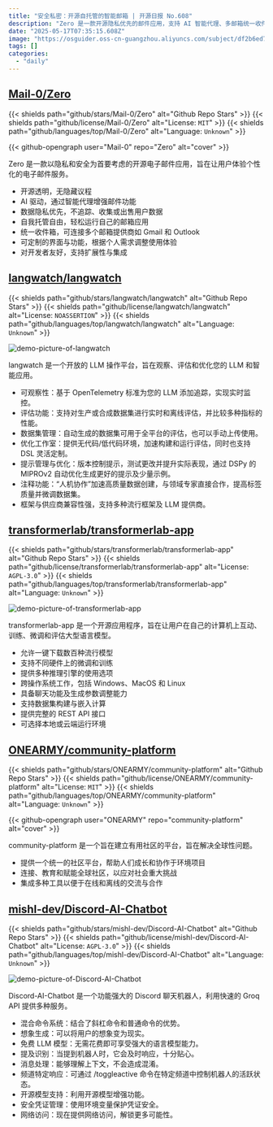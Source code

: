```yaml
---
title: "安全私密：开源自托管的智能邮箱 | 开源日报 No.608"
description: "Zero 是一款开源隐私优先的邮件应用，支持 AI 智能代理、多邮箱统一收件、自我托管，不追踪用户数据，提供可定制界面和开发者友好扩展。"
date: "2025-05-17T07:35:15.608Z"
image: "https://osguider.oss-cn-guangzhou.aliyuncs.com/subject/df2b6ed71341a0635b75ea6380cd6ec5.png"
tags: []
categories:
  - "daily"
---
```


## [Mail-0/Zero](https://github.com/Mail-0/Zero)

{{< shields path="github/stars/Mail-0/Zero" alt="Github Repo Stars" >}} {{< shields path="github/license/Mail-0/Zero" alt="License: `MIT`" >}} {{< shields path="github/languages/top/Mail-0/Zero" alt="Language: `Unknown`" >}}

{{< github-opengraph user="Mail-0" repo="Zero" alt="cover" >}}

Zero 是一款以隐私和安全为首要考虑的开源电子邮件应用，旨在让用户体验个性化的电子邮件服务。

- 开源透明，无隐藏议程
- AI 驱动，通过智能代理增强邮件功能
- 数据隐私优先，不追踪、收集或出售用户数据
- 自我托管自由，轻松运行自己的邮箱应用
- 统一收件箱，可连接多个邮箱提供商如 Gmail 和 Outlook
- 可定制的界面与功能，根据个人需求调整使用体验
- 对开发者友好，支持扩展性与集成
  
## [langwatch/langwatch](https://github.com/langwatch/langwatch)

{{< shields path="github/stars/langwatch/langwatch" alt="Github Repo Stars" >}} {{< shields path="github/license/langwatch/langwatch" alt="License: `NOASSERTION`" >}} {{< shields path="github/languages/top/langwatch/langwatch" alt="Language: `Unknown`" >}}

![demo-picture-of-langwatch](https://static.osguider.com/subject/github/langwatch/langwatch/dadaa3bd83bf7fd7ab53eaa6febbc6bf.webp)

langwatch 是一个开放的 LLM 操作平台，旨在观察、评估和优化您的 LLM 和智能应用。

- 可观察性：基于 OpenTelemetry 标准为您的 LLM 添加追踪，实现实时监控。
- 评估功能：支持对生产或合成数据集进行实时和离线评估，并比较多种指标的性能。
- 数据集管理：自动生成的数据集可用于全平台的评估，也可以手动上传使用。
- 优化工作室：提供无代码/低代码环境，加速构建和运行评估，同时也支持 DSL 灵活定制。
- 提示管理与优化：版本控制提示，测试更改并提升实际表现，通过 DSPy 的 MIPROv2 自动优化生成更好的提示及少量示例。
- 注释功能：“人机协作”加速高质量数据创建，与领域专家直接合作，提高标签质量并微调数据集。
- 框架与供应商兼容性强，支持多种流行框架及 LLM 提供商。
  
## [transformerlab/transformerlab-app](https://github.com/transformerlab/transformerlab-app)

{{< shields path="github/stars/transformerlab/transformerlab-app" alt="Github Repo Stars" >}} {{< shields path="github/license/transformerlab/transformerlab-app" alt="License: `AGPL-3.0`" >}} {{< shields path="github/languages/top/transformerlab/transformerlab-app" alt="Language: `Unknown`" >}}

![demo-picture-of-transformerlab-app](https://static.osguider.com/subject/github/transformerlab/transformerlab-app/5ff6c23f8d6ba265c23faff3e697e1b1.gif)

transformerlab-app 是一个开源应用程序，旨在让用户在自己的计算机上互动、训练、微调和评估大型语言模型。

- 允许一键下载数百种流行模型
- 支持不同硬件上的微调和训练
- 提供多种推理引擎的使用选项
- 跨操作系统工作，包括 Windows、MacOS 和 Linux
- 具备聊天功能及生成参数调整能力
- 支持数据集构建与嵌入计算
- 提供完整的 REST API 接口
- 可选择本地或云端运行环境
  
## [ONEARMY/community-platform](https://github.com/ONEARMY/community-platform)

{{< shields path="github/stars/ONEARMY/community-platform" alt="Github Repo Stars" >}} {{< shields path="github/license/ONEARMY/community-platform" alt="License: `MIT`" >}} {{< shields path="github/languages/top/ONEARMY/community-platform" alt="Language: `Unknown`" >}}

{{< github-opengraph user="ONEARMY" repo="community-platform" alt="cover" >}}

community-platform 是一个旨在建立有用社区的平台，旨在解决全球性问题。

- 提供一个统一的社区平台，帮助人们成长和协作于环境项目
- 连接、教育和赋能全球社区，以应对社会重大挑战
- 集成多种工具以便于在线和离线的交流与合作
  
## [mishl-dev/Discord-AI-Chatbot](https://github.com/mishl-dev/Discord-AI-Chatbot)

{{< shields path="github/stars/mishl-dev/Discord-AI-Chatbot" alt="Github Repo Stars" >}} {{< shields path="github/license/mishl-dev/Discord-AI-Chatbot" alt="License: `AGPL-3.0`" >}} {{< shields path="github/languages/top/mishl-dev/Discord-AI-Chatbot" alt="Language: `Unknown`" >}}

![demo-picture-of-Discord-AI-Chatbot](https://static.osguider.com/subject/github/mishl-dev/Discord-AI-Chatbot/f3db783e19c8b3da961a8ce8276cb956.png)

Discord-AI-Chatbot 是一个功能强大的 Discord 聊天机器人，利用快速的 Groq API 提供多种服务。

- 混合命令系统：结合了斜杠命令和普通命令的优势。
- 想象生成：可以将用户的想象变为现实。
- 免费 LLM 模型：无需花费即可享受强大的语言模型能力。
- 提及识别：当提到机器人时，它会及时响应，十分贴心。
- 消息处理：能够理解上下文，不会造成混淆。
- 频道特定响应：可通过 /toggleactive 命令在特定频道中控制机器人的活跃状态。
- 开源模型支持：利用开源模型增强功能。
- 安全凭证管理：使用环境变量保护凭证安全。
- 网络访问：现在提供网络访问，解锁更多可能性。
  
